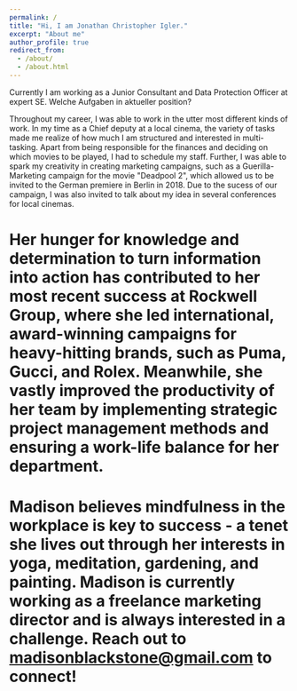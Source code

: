 ```yaml
---
permalink: /
title: "Hi, I am Jonathan Christopher Igler."
excerpt: "About me"
author_profile: true
redirect_from: 
  - /about/
  - /about.html
---
```


Currently I am working as a Junior Consultant and Data Protection Officer at expert SE. Welche Aufgaben in aktueller position?

Throughout my career, I was able to work in the utter most different kinds of work. In my time as a Chief deputy at a local cinema, the variety of tasks made me realize of how much I am structured and interested in multi-tasking. Apart from being responsible for the finances and deciding on which movies to be played, I had to schedule my staff. Further, I was able to spark my creativity in creating marketing campaigns, such as a Guerilla-Marketing campaign for the movie "Deadpool 2", which allowed us to be invited to the German premiere in Berlin in 2018. Due to the sucess of our campaign, I was also invited to talk about my idea in several conferences for local cinemas.


# Her hunger for knowledge and determination to turn information into action has contributed to her most recent success at Rockwell Group, where she led international, award-winning campaigns for heavy-hitting brands, such as Puma, Gucci, and Rolex. Meanwhile, she vastly improved the productivity of her team by implementing strategic project management methods and ensuring a work-life balance for her department.

# Madison believes mindfulness in the workplace is key to success - a tenet she lives out through her interests in yoga, meditation, gardening, and painting. Madison is currently working as a freelance marketing director and is always interested in a challenge. Reach out to madisonblackstone@gmail.com to connect!

